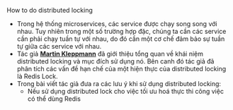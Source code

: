  How to do distributed locking
 - Trong hệ thống microservices, các service được chạy song song với nhau. Tuy nhiên trong một số trường hợp đặc, chúng ta cần các service cần phải chạy tuần tự với nhau, do đó cần một cơ chế đảm bảo sự tuần tự giữa các service với nhau. 
 - Tác giả **[Martin Kleppmann](https://martin.kleppmann.com/ "Home")** đã giới thiệu tổng quan về khái niệm distributed locking và mục đích sử dụng nó.  Bên canh đó tác giả đã phân tích các vấn đề hạn chế của một hiện thực của distributed locking là Redis Lock.
 - Trong bài viết tác giả đưa ra các lưu ý khi sử dụng distributed locking:
	 - Nếu sử dụng distributed lock cho việc tối ưu hoá thực thi công việc có thể dùng Redis 
<!--stackedit_data:
eyJoaXN0b3J5IjpbMzY5Njk3NTc2LC0xNDA3NzgxMTEyLC0yMD
g4NzQ2NjEyLDE1ODAxNDc3NDgsLTE3MjE4ODg0MDBdfQ==
-->
